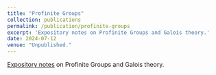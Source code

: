 ```yaml
---
title: "Profinite Groups"
collection: publications
permalink: /publication/profinite-groups
excerpt: 'Expository notes on Profinite Groups and Galois theory.'
date: 2024-07-12
venue: "Unpublished."
---
```

[Expository notes](https://max.steinbergfour.com/files/Profinite_Groups.pdf) on Profinite Groups and Galois theory.